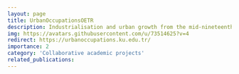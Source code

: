 ```yaml
---
layout: page
title: UrbanOccupationsOETR
description: Industrialisation and urban growth from the mid-nineteenth century Ottoman Empire to contemporary Turkey in a comparative perspective, 1850-2000
img: https://avatars.githubusercontent.com/u/73514625?v=4
redirect: https://urbanoccupations.ku.edu.tr/
importance: 2
category: 'Collaborative academic projects'
related_publications:
---
```

